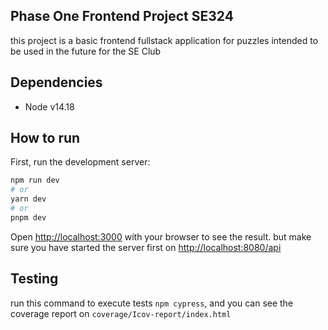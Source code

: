 
## Phase One Frontend Project SE324
this project is a basic frontend fullstack application for puzzles intended to be used in the future for the SE Club


## Dependencies
- Node v14.18


## How to run
First, run the development server:

```bash
npm run dev
# or
yarn dev
# or
pnpm dev
```

Open [http://localhost:3000](http://localhost:3000) with your browser to see the result.
but make sure you have started the server first on [http://localhost:8080/api](http://localhost:8080/api)


## Testing
run this command to execute tests `npm cypress`, and you can see the coverage report on `coverage/Icov-report/index.html`